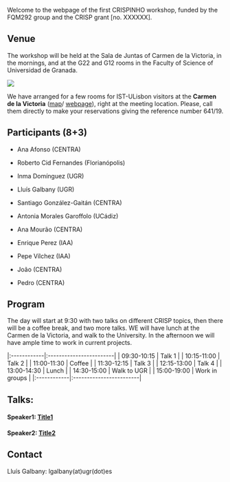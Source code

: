 Welcome to the webpage of the first CRISPINHO workshop, funded by the FQM292 group and the CRISP grant [no. XXXXXX]. 

## Venue

The workshop will be held at the Sala de Juntas of Carmen de la Victoria, in the mornings, and at the G22 and G12 rooms in the Faculty of Science of Universidad de Granada.

[![](https://raw.githubusercontent.com/amusing-muse/workshop2/master/map.png)](https://www.google.com/maps/dir/Carmen+de+la+Victoria,+Cuesta+del+Chapiz,+9,+18010+Granada/Faculty+of+Sciences+of+the+UGR,+Avenida+de+Fuente+Nueva,+s%2Fn,+18071+Granada/@37.1792554,-3.6077715,15z/data=!3m1!4b1!4m14!4m13!1m5!1m1!1s0xd71fcc9ac4d670b:0x9edd116b4ac23362!2m2!1d-3.5886695!2d37.1808104!1m5!1m1!1s0xd71fcec9131a577:0x2d03f6ab4085cc8e!2m2!1d-3.6096739!2d37.179749!3e2)

We have arranged for a few rooms for IST-ULisbon visitors at the **Carmen de la Victoria** ([map](https://www.google.com/maps/place/Carmen+de+la+Victoria/@37.1792554,-3.6077715,15z/data=!4m5!3m4!1s0xd71fcc9ac4d670b:0x9edd116b4ac23362!8m2!3d37.1808104!4d-3.5886695)/ 
[webpage](http://carmendelavictoria.ugr.es/)), right at the meeting location. Please, call them directly to make your reservations giving the reference number 641/19.

## Participants (8+3)

- Ana Afonso (CENTRA)
- Roberto Cid Fernandes (Florianópolis)
- Inma Domínguez (UGR)
- Lluís Galbany (UGR)
- Santiago González-Gaitán (CENTRA)
- Antonia Morales Garoffolo (UCádiz)
- Ana Mourão (CENTRA)
- Enrique Perez (IAA) 
- Pepe Vílchez (IAA) 

- João (CENTRA)
- Pedro (CENTRA)

## Program

The day will start at 9:30 with two talks on different CRISP topics, then there will be a coffee break, and two more talks. WE will have lunch at the Carmen de la Victoria, and walk to the University. In the afternoon we will have ample time to work in current projects.

|:------------|:------------------------|
| 09:30-10:15 | Talk 1                  |
| 10:15-11:00 | Talk 2                  |
| 11:00-11:30 | Coffee                  |
| 11:30-12:15 | Talk 3                  |
| 12:15-13:00 | Talk 4                  |
| 13:00-14:30 | Lunch                   |
| 14:30-15:00 | Walk to UGR             |
| 15:00-19:00 | Work in groups          |
|:------------|:------------------------|

## Talks:

#### Speaker1: [Title1](https://github.com/amusing-muse/workshop2/blob/master/talks/file.pdf)

#### Speaker2: [Title2](https://github.com/amusing-muse/workshop2/blob/master/talks/file.pdf)


## Contact

Lluís Galbany: lgalbany(at)ugr(dot)es
